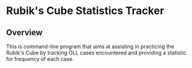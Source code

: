 # Rubik's Cube Statistics Tracker

## Overview

This is command-line program that aims at assisting in practicing the Rubik's Cube by tracking OLL cases encountered and providing a statistic for frequency of each case.